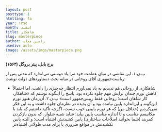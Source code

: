 ```yaml
---
layout: post
posttype: 1
htmllang: fa
year: ۱۳۹۵
month: اسفند
title: شاهکار
slug: masterpiece
author: رامین مجاب
usediv: auto
image: /assets/imgs/masterpiece.png 
---
```


**برج بابل، پیتر بروگل  (۱۵۶۳)**

پ.ن.۱. این نقاشی در میان عظمت خود مرا یاد دوستی می‌اندازد که مدتی پس از ریاست‌جمهوری آقای روحانی در میانه بحث دستاوردهای دولت نوشت:
- شاهکاری از روحانی هم ندیدیم
به یاد نمی‌آورم انتظار چه‌چیزی را داشت، اما احتمالاً کاهش تورم چندان برایش مهم جلوه نکرده بود. پاسخ را اینگونه نوشتم که «شاهکار، کار شاهان است؛ روحانی فقط ريیس‌جمهور است»
پ.ن.۲. آن‌زمان هنوز تورم این‌گونه و این‌اندازه پایین نیامده بود و آن پدیده در نظرمان جلوه داشت و به این فکر نمی‌کردیم (حداقل من) که هر تورم پایینی خوب نیست، اگرچه تأکید داشتیم که باید با مکانیسم مناسب و تا اندازه مناسب پایین بیاید؛ شاید شبیه شلوار، که بدون بازکردن کمربند (شما بخوانید اصلاحات ساختاری) پایین کشیدنش اشتباه است؛ و البته پایین نکشیدنش در مواقع ضروری یا برای مدت طولانی اشتباه‌تر
